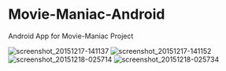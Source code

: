 # Movie-Maniac-Android
Android App for Movie-Maniac Project

![screenshot_20151217-141137](https://cloud.githubusercontent.com/assets/2491168/11892236/107248fc-a5a1-11e5-9443-043d8392b246.png)
![screenshot_20151217-141152](https://cloud.githubusercontent.com/assets/2491168/11892237/1072a220-a5a1-11e5-83db-ed0a2b2ff91d.png)
![screenshot_20151218-025714](https://cloud.githubusercontent.com/assets/2491168/11892238/10759160-a5a1-11e5-9a92-d1e417e75744.png)
![screenshot_20151218-025734](https://cloud.githubusercontent.com/assets/2491168/11892239/107ae9da-a5a1-11e5-9216-afff4b6e9f83.png)